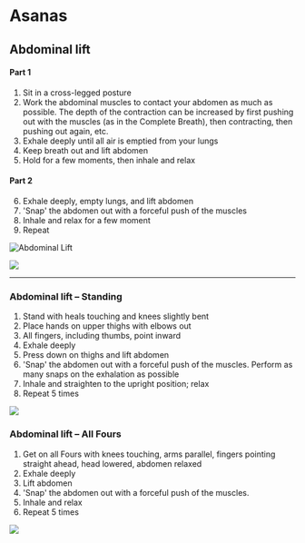 

# Asanas

## Abdominal lift

#### Part 1
1. Sit in a cross-legged posture
2. Work the abdominal muscles to contact your abdomen as much as possible. The depth of the contraction can be increased by first pushing out with the muscles (as in the Complete Breath), then contracting, then pushing out again, etc.
3. Exhale deeply until all air is emptied from your lungs
4. Keep breath out and lift abdomen
5. Hold for a few moments, then inhale and relax

#### Part 2
6. Exhale deeply, empty lungs, and lift abdomen
7. 'Snap' the abdomen out with a forceful push of the muscles
8. Inhale and relax for a few moment
9. Repeat

![Abdominal Lift](https://s3-us-west-2.amazonaws.com/philip-weber-static/images/yoga-abdominal-lift-01.jpg)

![](images/yoga-abdominal-lift-02.jpg)

---

### Abdominal lift – Standing
1. Stand with heals touching and knees slightly bent
2. Place hands on upper thighs with elbows out
3. All fingers, including thumbs, point inward
4. Exhale deeply
5. Press down on thighs and lift abdomen
6. 'Snap' the abdomen out with a forceful push of the muscles. Perform as many snaps on the exhalation as possible
7. Inhale and straighten to the upright position; relax
9. Repeat 5 times

![](images/yoga-abdominal-lift-standing-01.png)

### Abdominal lift – All Fours
1. Get on all Fours with knees touching, arms parallel, fingers pointing straight ahead, head lowered, abdomen relaxed
2. Exhale deeply
3. Lift abdomen
4. 'Snap' the abdomen out with a forceful push of the muscles.
5. Inhale and relax
6. Repeat 5 times


![](images/yoga-abdominal-lift-all-fours-01.png)
